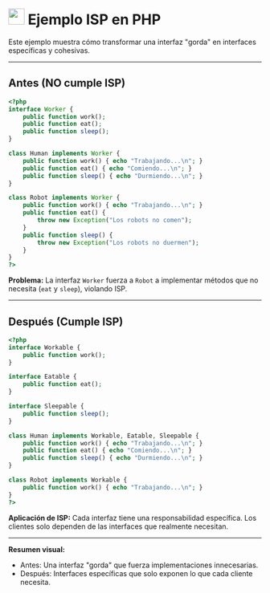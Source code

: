 # <img src="https://cdn.jsdelivr.net/gh/devicons/devicon/icons/php/php-original.svg" width="32"/> Ejemplo ISP en PHP

Este ejemplo muestra cómo transformar una interfaz "gorda" en interfaces específicas y cohesivas.

---

## Antes (NO cumple ISP)
```php
<?php
interface Worker {
    public function work();
    public function eat();
    public function sleep();
}

class Human implements Worker {
    public function work() { echo "Trabajando...\n"; }
    public function eat() { echo "Comiendo...\n"; }
    public function sleep() { echo "Durmiendo...\n"; }
}

class Robot implements Worker {
    public function work() { echo "Trabajando...\n"; }
    public function eat() { 
        throw new Exception("Los robots no comen"); 
    }
    public function sleep() { 
        throw new Exception("Los robots no duermen"); 
    }
}
?>
```

**Problema:** La interfaz `Worker` fuerza a `Robot` a implementar métodos que no necesita (`eat` y `sleep`), violando ISP.

---

## Después (Cumple ISP)
```php
<?php
interface Workable {
    public function work();
}

interface Eatable {
    public function eat();
}

interface Sleepable {
    public function sleep();
}

class Human implements Workable, Eatable, Sleepable {
    public function work() { echo "Trabajando...\n"; }
    public function eat() { echo "Comiendo...\n"; }
    public function sleep() { echo "Durmiendo...\n"; }
}

class Robot implements Workable {
    public function work() { echo "Trabajando...\n"; }
}
?>
```

**Aplicación de ISP:**
Cada interfaz tiene una responsabilidad específica. Los clientes solo dependen de las interfaces que realmente necesitan.

---

**Resumen visual:**
- Antes: Una interfaz "gorda" que fuerza implementaciones innecesarias.
- Después: Interfaces específicas que solo exponen lo que cada cliente necesita.
